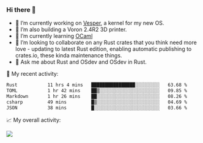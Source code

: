 ### Hi there 👋

<!--
**berkus/berkus** is a ✨ _special_ ✨ repository because its `README.md` (this file) appears on your GitHub profile.

Here are some ideas to get you started:

- 🔭 I’m currently working on ...
- 🌱 I’m currently learning ...
- 👯 I’m looking to collaborate on ...
- 🤔 I’m looking for help with ...
- 💬 Ask me about ...
- 📫 How to reach me: ...
- 😄 Pronouns: ...
- ⚡ Fun fact: ...
-->

- 🔭 I’m currently working on [Vesper](https://github.com/metta-systems/vesper), a kernel for my new OS.
- 🔭 I’m also building a Voron 2.4R2 3D printer.
- 🌱 I’m currently learning [OCaml](https://ocaml.org/manual/5.3/lex.html)
- 👯 I’m looking to collaborate on any Rust crates that you think need more love - updating to latest Rust edition, enabling automatic publishing to crates.io, these kinda maintenance things.
- 💬 Ask me about Rust and OSdev and OSdev in Rust.

💼 My recent activity:

<!--START_SECTION:waka-->

```txt
Rust           11 hrs 4 mins   ████████████████░░░░░░░░░   63.68 %
TOML           1 hr 42 mins    ██▒░░░░░░░░░░░░░░░░░░░░░░   09.85 %
Markdown       1 hr 26 mins    ██░░░░░░░░░░░░░░░░░░░░░░░   08.26 %
csharp         49 mins         █▒░░░░░░░░░░░░░░░░░░░░░░░   04.69 %
JSON           38 mins         █░░░░░░░░░░░░░░░░░░░░░░░░   03.66 %
```

<!--END_SECTION:waka-->

📈 My overall activity:

![](http://github-profile-summary-cards.vercel.app/api/cards/profile-details?username=berkus&theme=flag_india)
